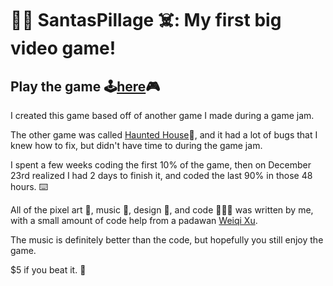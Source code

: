 # 🎅🏻 SantasPillage ☠️: My first big video game! 
## Play the game 🕹[here](https://insomnizac.itch.io/santas-pillage)🎮

I created this game based off of another game I made during a game jam. 

The other game was called [Haunted House](https://insomnizac.itch.io/escape-the-haunted-house)🎃, and it had a lot of bugs that I knew how to fix, but didn't have time to during the game jam.

I spent a few weeks coding the first 10% of the game, then on December 23rd realized I had 2 days to finish it, and coded the last 90% in those 48 hours. ⌨️

All of the pixel art 👾, music 🎼, design 🎨, and code 👨🏻‍💻 was written by me, with a small amount of code help from a padawan [Weiqi Xu](https://github.com/weiqixu05).

The music is definitely better than the code, but hopefully you still enjoy the game. 

$5 if you beat it. 💸
